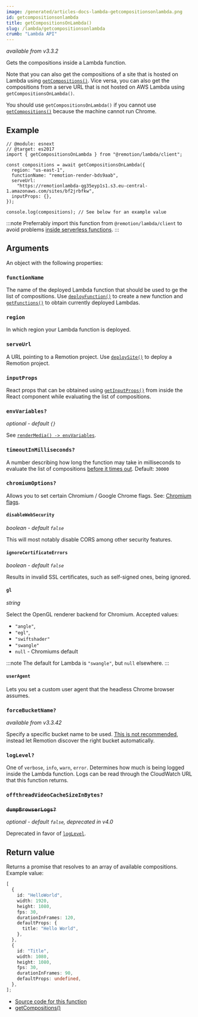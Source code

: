 ```yaml
---
image: /generated/articles-docs-lambda-getcompositionsonlambda.png
id: getcompositionsonlambda
title: getCompositionsOnLambda()
slug: /lambda/getcompositionsonlambda
crumb: "Lambda API"
---
```


_available from v3.3.2_

Gets the compositions inside a Lambda function.

Note that you can also get the compositions of a site that is hosted on Lambda using [`getCompositions()`](/docs/renderer/get-compositions). Vice versa, you can also get the compositions from a serve URL that is not hosted on AWS Lambda using `getCompositionsOnLambda()`.

You should use `getCompositionsOnLambda()` if you cannot use [`getCompositions()`](/docs/renderer/get-compositions) because the machine cannot run Chrome.

## Example

```tsx twoslash
// @module: esnext
// @target: es2017
import { getCompositionsOnLambda } from "@remotion/lambda/client";

const compositions = await getCompositionsOnLambda({
  region: "us-east-1",
  functionName: "remotion-render-bds9aab",
  serveUrl:
    "https://remotionlambda-qg35eyp1s1.s3.eu-central-1.amazonaws.com/sites/bf2jrbfkw",
  inputProps: {},
});

console.log(compositions); // See below for an example value
```

:::note
Preferrably import this function from `@remotion/lambda/client` to avoid problems [inside serverless functions](/docs/lambda/light-client).
:::

## Arguments

An object with the following properties:

### `functionName`

The name of the deployed Lambda function that should be used to ge the list of compositions.
Use [`deployFunction()`](/docs/lambda/deployfunction) to create a new function and [`getFunctions()`](/docs/lambda/getfunctions) to obtain currently deployed Lambdas.

### `region`

In which region your Lambda function is deployed.

### `serveUrl`

A URL pointing to a Remotion project. Use [`deploySite()`](/docs/lambda/deploysite) to deploy a Remotion project.

### `inputProps`

React props that can be obtained using [`getInputProps()`](/docs/get-input-props) from inside the React component while evaluating the list of compositions.

### `envVariables?`

_optional - default `{}`_

See [`renderMedia() -> envVariables`](/docs/renderer/render-media#envvariables).

### `timeoutInMilliseconds?`

A number describing how long the function may take in milliseconds to evaluate the list of compositions [before it times out](/docs/timeout). Default: `30000`

### `chromiumOptions?`

Allows you to set certain Chromium / Google Chrome flags. See: [Chromium flags](/docs/chromium-flags).

#### `disableWebSecurity`

_boolean - default `false`_

This will most notably disable CORS among other security features.

#### `ignoreCertificateErrors`

_boolean - default `false`_

Results in invalid SSL certificates, such as self-signed ones, being ignored.

#### `gl`

_string_

Select the OpenGL renderer backend for Chromium.
Accepted values:

- `"angle"`,
- `"egl"`,
- `"swiftshader"`
- `"swangle"`
- `null` - Chromiums default

:::note
The default for Lambda is `"swangle"`, but `null` elsewhere.
:::

#### `userAgent`<AvailableFrom v="3.3.83"/>

Lets you set a custom user agent that the headless Chrome browser assumes.

### `forceBucketName?`

_available from v3.3.42_

Specify a specific bucket name to be used. [This is not recommended](/docs/lambda/multiple-buckets), instead let Remotion discover the right bucket automatically.

### `logLevel?`

One of `verbose`, `info`, `warn`, `error`. Determines how much is being logged inside the Lambda function. Logs can be read through the CloudWatch URL that this function returns.

### `offthreadVideoCacheSizeInBytes?`<AvailableFrom v="4.0.23"/>

<Options id="offthreadvideo-cache-size-in-bytes" />

### ~~`dumpBrowserLogs?`~~

_optional - default `false`, deprecated in v4.0_

Deprecated in favor of [`logLevel`](#loglevel).

## Return value

Returns a promise that resolves to an array of available compositions. Example value:

```ts twoslash
[
  {
    id: "HelloWorld",
    width: 1920,
    height: 1080,
    fps: 30,
    durationInFrames: 120,
    defaultProps: {
      title: "Hello World",
    },
  },
  {
    id: "Title",
    width: 1080,
    height: 1080,
    fps: 30,
    durationInFrames: 90,
    defaultProps: undefined,
  },
];
```

- [Source code for this function](https://github.com/remotion-dev/remotion/blob/main/packages/lambda/src/api/get-compositions-on-lambda.ts)
- [getCompositions()](/docs/renderer/get-compositions)
